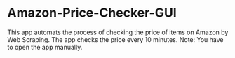 # Amazon-Price-Checker-GUI
This app automats the process of checking the price of items on Amazon by Web Scraping. The app checks the price every 10 minutes. Note: You have to open the app manually.

